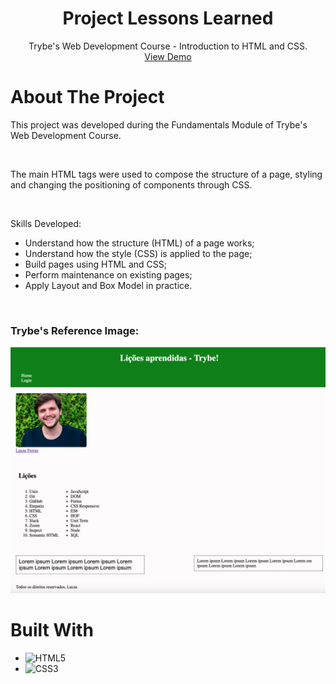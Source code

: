 <h1 align="center">Project Lessons Learned</h1>

<div align="center">
  <p align="center">
    Trybe's Web Development Course - Introduction to HTML and CSS.
    <br />
    <a href="https://bryanef00.github.io/1-trybe-lessons-learned/" target="_blank">
      View Demo
    </a>
</div>

# About The Project

This project was developed during the Fundamentals Module of Trybe's Web Development Course.

<br/>

The main HTML tags were used to compose the structure of a page, styling and changing the positioning of components through CSS.

<br/>

Skills Developed:

* Understand how the structure (HTML) of a page works;
* Understand how the style (CSS) is applied to the page;
* Build pages using HTML and CSS;
* Perform maintenance on existing pages;
* Apply Layout and Box Model in practice.

<br/>

### Trybe's Reference Image:

<img src="imagens/exemplo.png" alt="Page Layout Example"/>

# Built With

* ![HTML5][HTML5-badge]
* ![CSS3][CSS3-badge]

<!-- MARKDOWN LINKS & IMAGES -->
[HTML5-badge]: https://img.shields.io/badge/HTML5-E34F26?style=for-the-badge&logo=html5&logoColor=white
[CSS3-badge]: https://img.shields.io/badge/CSS3-1572B6?style=for-the-badge&logo=css3&logoColor=white
